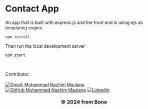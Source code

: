 # Contact App

An app that is built with express js and the front end is using ejs as templating engine. 

```
npm install
```
         
Then run the local development server
   
```
npm start
```     
             
<br>        
                            
<!-- CONTRIBUTOR -->
Contributor :       
<br>
[![Gmail: Muhammad Nazhim Maulana](https://img.shields.io/badge/-nazhimmaulanamuhammad@gmail.com-maroon?style=flat&logo=gmail)](https://mail.google.com/mail/u/0/#inbox?compose=CllgCJqTfrDgzWPFFgSKDLmBlPGRmCRXMQVTgqZDWJrxHDMJkSBGGCGnnGJhRKjrbzjJmFqnZFg)
[![GitHub Muhammad Nazhim Maulana](https://img.shields.io/github/followers/wildanie12?label=follow&style=social)](https://github.com/MuhammadNazhimMaulana)
[![LinkedIn](https://img.shields.io/badge/Muhammad_Nazhim_Maulana-%230077B5.svg?&style=for-the-badge&logo=linkedin&logoColor=white)](https://www.linkedin.com/in/muhammad-nazhim-maulana-7198b4231/)
    
<h3 style="margin-top: 20px;">
    <p align="center">&copy; 2024 from Bone</p>
</h3>    

<!-- Closing -->    